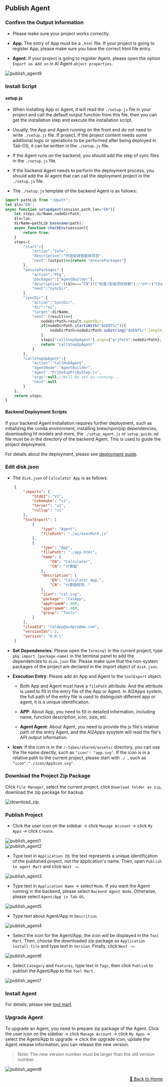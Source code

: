 ## Publish Agent

### Confirm the Output Information

- Please make sure your project works correctly.

- **App**: The entry of App must be a `.html` file. If your project is going to register App, please make sure you have the correct html file entry.

- **Agent**: If your project is going to register Agent, please open the option `Export as Add on` in AI Agent `object properties`.

<div><img src="../assets/publish_agent9.jpg" alt="publish_agent9" /></div>

### Install Script 

#### setup.js

- When installing App or Agent, it will read the `./setup.js` file in your project and call the default output function from this file, then you can get the installation step and execute the installation script.

- Usually, the App and Agent running on the front end do not need to write `./setup.js` file. If project. If the project content needs some additional logic or operations to be performed after being deployed in Tab-OS, it can be written in the `./setup.js` file.

- If the Agent runs on the backend, you should add the step of sync files in the `./setup.js` file.

- If the backend Agent needs to perform the deployment process, you should add the AI agent that can call the deployment project in the `./setup.js` file.

-  The `./setup.js` template of the backend Agent is as follows:

```js
import pathLib from "/@path";
let $ln="EN";
async function setupAgent(session,path,lan="EN"){
	let steps,dirName,nodeDirPath;
	$ln=lan;
	dirName=pathLib.basename(path);
	async function checkEnv(session){
		return true;
	}
	steps={
		"start":{
			"action":"Info",
			"description":"开始安装智能体项目",
			"next":(output)=>{return "ensurePackages"}
		},
		"ensurePackages":{
			"action":"Pkg",
			"packages":["AgentBuilder"],
			"description":(($ln==="CN")?("检查/安装项目依赖"):/*EN*/("Check/Install project dependencies")),
			"next":"syncDir",
		},
		"syncDir":{
			"action":"SyncDir",
			"dir":"ai",
			"target":dirName,
			"next":(result)=>{
				nodeDirPath=result.agentDir;
				if(nodeDirPath.startsWith("AGENTS/")){
					nodeDirPath=nodeDirPath.substring("AGENTS/".length);
				}
				steps["callStepUpAgent"].args={"prjPath":nodeDirPath};
				return "callStepUpAgent"
			}
		},
		"callStepUpAgent":{
			"action":"CallHubAgent",
			"agentNode":"AgentBuilder",
			"agent":"PrjSetupPrjByStep.js",
			"args":null,//Will be set on running...
			"next":null
		}
	};
	return steps;
}
```

#### Backend Deployment Scripts

If your backend Agent installation requires further deployment, such as initializing the conda environment, installing brew/npm/pip dependencies, downloading hf models and more, the `./setup_agent.js` or `setup_guide.md` file must be in the directory of the backend Agent. This is used to guide the project deployment. 

For details about the deployment, please see [deployment guide]().

### Edit disk.json

- The `disk.json` of `Calculator App` is as follows:

```json
	{
		"imports": {
			"StdUI": "V1",
			"cokemake": "v1",
			"terser": "v1",
			"rollup": "v1"
		},
		"toolExport": [
			{
				"type": "Agent",
				"filePath": "./ai/execMath.js"
			},
			{
				"type": "App",
				"filePath": "./app.html",
				"name": {
					"EN": "Calculator",
					"CN": "计算器"
				},
				"description": {
					"EN": "Calculator App.",
					"CN": "计算器程序。"
				},
				"icon": "cal.svg",
				"package": "CalApp",
				"appFrameW": 400,
				"appFrameH": 600,
				"group": "Tools"
			}
		],
		"cloudId": "CalApp@avdpro@me.com",
		"versionIdx": 2,
		"version": "0.0.1"
	}
```

- **Set Dependencies**: Please open the `Terminal` in the current project, type `pkg import [package-name]` in the terminal panel to add the dependencies to `disk.json` file. Please make sure that the non-system packages of the project are declared in the import object of `disk.json`.

- **Execution Entry**: Please add an App and Agent to the `toolExport` object.

    - Both App and Agent must have a `filePath` attribute. And the attribute is used to fill in the entry file of the App or Agent. In AI2Apps system, the full path of the entry file is used to distinguish different app or agent, it is a unique identification.

    - **APP**: About App, you need to fill in detailed information, including name, function description, icon, size, etc.

    - **Agent Agent**: About Agent, you need to provide the js file's relative  path of the entry Agent, and the AI2Apps sysytem will read the file's API output information.

- **Icon**: If the icon is in the `/-tabos/shared/assets/` directory, you can use the file name directly, such as `"icon": "app.svg"`. If the icon is in a relative path to the current project, please start with `./ `, such as `"icon":"./icon/AppIcon.svg"`.

### Download the Project Zip Package

Click `File Manager`, select the current project, click `Download folder as zip`, download the zip package for backup.

<img src="../assets/download_zip.jpg" alt="download_zip" />

### Publish Project

- Click the user icon on the sidebar -> click `Manage Account` -> click `My Apps` -> click `Create`.

<div><img src="../assets/publish_agent1.jpg" alt="publish_agent1" /></div>
<div><img src="../assets/publish_agent2.jpg" alt="publish_agent2" /></div>

- Type text in `Application ID`, the text represents a unique identification of the published project, not the application's name. Then, open `Publish to agent Mart` and click `Next ->`.

<div><img src="../assets/publish_agent3.jpg" alt="publish_agent3" /></div>

- Type text in `Application Name` -> select `Mode`. If you want the Agent running in the backend, please select `Backend Agent Node`. Otherwise, please select `Agent/App in Tab-OS`.

<div><img src="../assets/publish_agent5.jpg" alt="publish_agent5" /></div>

- Type text about Agent/App in `Descrition`.

<div><img src="../assets/publish_agent4.jpg" alt="publish_agent4" /></div>

- Select the icon for the Agent/App, the icon will be displayed in the `Tool Mart`. Then, choose the downloaded zip package as `Application install file` and type text in `Version`. Finally, click `Next ->`.

<div><img src="../assets/publish_agent6.jpg" alt="publish_agent6" /></div>

- Select `Category` and `Features`, type text in `Tags`, then click `Publish` to publish the Agent/App to the `Tool Mart`.

<div><img src="../assets/publish_agent7.jpg" alt="publish_agent7" /></div>

### Install Agent

For details, please see [tool mart](./too_mart-zh_CN.md).

### Upgrade Agent

To upgrade an Agent, you need to prepare zip package of the Agent. Click the user icon on the sidebar -> click `Manage Account` -> click `My Apps` -> select the Agent/App to upgrade -> click the upgrade icon, update the Agent release information, you can release the new version.

> Note: The new version number must be larger than the old version number.

<div><img src="../assets/publish_agent8.jpg" alt="publish_agent8" /></div>

<p align="right" >
  <a href="../README.md">
    🔗 Back to Home
  </a>
</p> 

